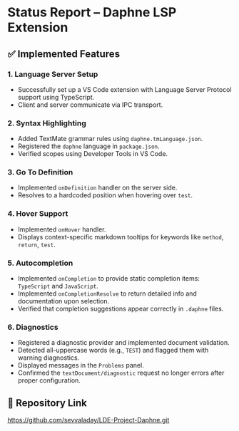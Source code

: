 # Status Report – Daphne LSP Extension

## ✅ Implemented Features

### 1. Language Server Setup
- Successfully set up a VS Code extension with Language Server Protocol support using TypeScript.
- Client and server communicate via IPC transport.

### 2. Syntax Highlighting
- Added TextMate grammar rules using `daphne.tmLanguage.json`.
- Registered the `daphne` language in `package.json`.
- Verified scopes using Developer Tools in VS Code.

### 3. Go To Definition
- Implemented `onDefinition` handler on the server side.
- Resolves to a hardcoded position when hovering over `test`.

### 4. Hover Support
- Implemented `onHover` handler.
- Displays context-specific markdown tooltips for keywords like `method`, `return`, `test`.

### 5. Autocompletion
- Implemented `onCompletion` to provide static completion items: `TypeScript` and `JavaScript`.
- Implemented `onCompletionResolve` to return detailed info and documentation upon selection.
- Verified that completion suggestions appear correctly in `.daphne` files.

### 6. Diagnostics
- Registered a diagnostic provider and implemented document validation.
- Detected all-uppercase words (e.g., `TEST`) and flagged them with warning diagnostics.
- Displayed messages in the `Problems` panel.
- Confirmed the `textDocument/diagnostic` request no longer errors after proper configuration.

## 🔗 Repository Link
https://github.com/sevvaladay/LDE-Project-Daphne.git 
